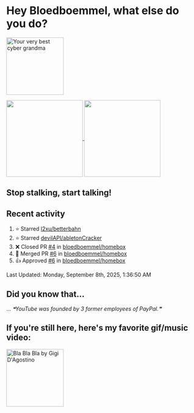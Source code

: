 # Hey Bloedboemmel, what else do you do? 
<p float="left" >
  <img alt="Your very best cyber grandma" src="https://thekenyonthrill.files.wordpress.com/2013/10/44-grandma-computer-e1381195849436.jpg" height="150px"/>
</p>

<a href="https://github.com/bloedboemmel">
  <img align="center" src="https://letstrys-bloedboemmel.vercel.app/api/?username=bloedboemmel&show_icons=true&theme=radical" height="200"/>
  
</a>

<a href="https://github.com/bloedboemmel">
  <img align="center" src="https://letstrys-bloedboemmel.vercel.app/api/top-langs/?username=bloedboemmel&theme=radical"  height="200"/>
</a>


## Stop stalking, start talking!
## Recent activity
<!--RECENT_ACTIVITY:start-->
1. ⭐ Starred [l2xu/betterbahn](https://github.com/l2xu/betterbahn)
2. ⭐ Starred [devilAPI/abletonCracker](https://github.com/devilAPI/abletonCracker)
3. ❌ Closed PR [#4](https://github.com/bloedboemmel/homebox/pull/4) in [bloedboemmel/homebox](https://github.com/bloedboemmel/homebox)
4. 🎉 Merged PR [#6](https://github.com/bloedboemmel/homebox/pull/6) in [bloedboemmel/homebox](https://github.com/bloedboemmel/homebox)
5. 👍 Approved [#6](https://github.com/bloedboemmel/homebox/pull/6#pullrequestreview-3094288496) in [bloedboemmel/homebox](https://github.com/bloedboemmel/homebox)
<!--RECENT_ACTIVITY:end-->

<!--RECENT_ACTIVITY:last_update-->
Last Updated: Monday, September 8th, 2025, 1:36:50 AM
<!--RECENT_ACTIVITY:last_update_end-->


## Did you know that...
... <!--STARTS_HERE_QUOTE_README-->
<i>❝YouTube was founded by 3 former employees of PayPal.❞</i>
<!--ENDS_HERE_QUOTE_README-->


## If you're still here, here's my favorite gif/music video:

<a href="https://www.youtube.com/watch?v=Hrph2EW9VjY">
  <img alt="Bla Bla Bla by Gigi D'Agostino" src="../img/BlaBlaBla.gif" height="150px"/>
</a>
